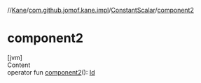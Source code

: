 //[Kane](../../index.md)/[com.github.jomof.kane.impl](../index.md)/[ConstantScalar](index.md)/[component2](component2.md)



# component2  
[jvm]  
Content  
operator fun [component2](component2.md)(): [Id](../index.md#%5Bcom.github.jomof.kane.impl%2FId%2F%2F%2FPointingToDeclaration%2F%5D%2FClasslikes%2F-355281819)  



